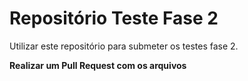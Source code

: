 # Repositório Teste Fase 2

Utilizar este repositório para submeter os testes fase 2.

**Realizar um Pull Request com os arquivos**
